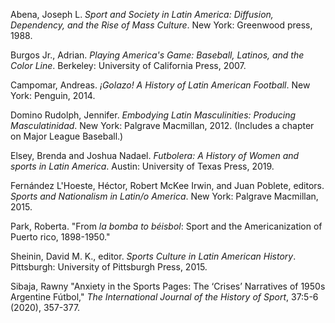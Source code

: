 Abena, Joseph L. *Sport and Society in Latin America: Diffusion, Dependency, and the Rise of Mass Culture*. New York: Greenwood press, 1988.

Burgos Jr., Adrian. *Playing America's Game: Baseball, Latinos, and the Color Line*. Berkeley: University of California Press, 2007.

Campomar, Andreas. *¡Golazo! A History of Latin American Football*. New York: Penguin, 2014.

Domino Rudolph, Jennifer. *Embodying Latin Masculinities: Producing Masculatinidad*. New York: Palgrave Macmillan, 2012. (Includes a chapter on Major League Baseball.)

Elsey, Brenda and Joshua Nadael. *Futbolera: A History of Women and sports in Latin America*. Austin: University of Texas Press, 2019.

Fernández L'Hoeste, Héctor, Robert McKee Irwin, and Juan Poblete, editors. *Sports and Nationalism in Latin/o America*. New York: Palgrave Macmillan, 2015.

Park, Roberta. "From *la bomba to béisbol*: Sport and the Americanization of Puerto rico, 1898-1950."

Sheinin, David M. K., editor. *Sports Culture in Latin American History*. Pittsburgh: University of Pittsburgh Press, 2015.

Sibaja, Rawny  "Anxiety in the Sports Pages: The ‘Crises’ Narratives of 1950s Argentine Fútbol," *The International Journal of the History of Sport*, 37:5-6 (2020), 357-377.
